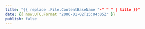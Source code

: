 ```yaml
---
title: "{{ replace .File.ContentBaseName "-" " " | title }}"
date: {{ now.UTC.Format "2006-01-02T15:04:05Z" }}
publish: false
---
```


